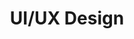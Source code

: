 ---
id: "2"
slug: "uiux"
title: "UI/UX Design"
image: "figma.svg"
description: "I use various web technologies to develop attractive websites which converts visitors to customers."
---